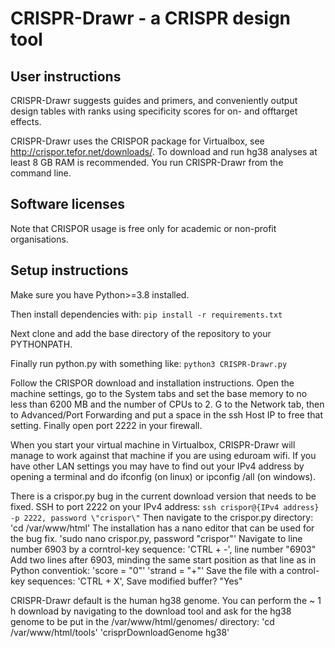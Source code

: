 # CRISPR-Drawr - a CRISPR design tool

## User instructions
CRISPR-Drawr suggests guides and primers, and conveniently output design tables with ranks using specificity scores for on- and offtarget effects.

CRISPR-Drawr uses the CRISPOR package for Virtualbox, see http://crispor.tefor.net/downloads/. To download and run hg38 analyses at least 8 GB RAM is recommended.
You run CRISPR-Drawr from the command line.

## Software licenses
Note that CRISPOR usage is free only for academic or non-profit organisations.
  
## Setup instructions
Make sure you have Python>=3.8 installed. 

Then install dependencies with:
`pip install -r requirements.txt`

Next clone and add the base directory of the repository to your PYTHONPATH.

Finally run python.py with something like:
`python3 CRISPR-Drawr.py`
  
Follow the CRISPOR download and installation instructions. Open the machine settings, go to the System tabs and set the base memory to no less than 6200 MB and the number of CPUs to 2. G to the Network tab, then to Advanced/Port Forwarding and put a space in the ssh Host IP to free that setting. Finally open port 2222 in your firewall.

When you start your virtual machine in Virtualbox, CRISPR-Drawr will manage to work against that machine if you are using eduroam wifi. If you have other LAN settings you may have to find out your IPv4 address by opening a terminal and do ifconfig (on linux) or ipconfig /all (on windows).

There is a crispor.py bug in the current download version that needs to be fixed. SSH to port 2222 on your IPv4 address: 
`ssh crispor@{IPv4 address} -p 2222, password \"crispor\"`
Then navigate to the crispor.py directory:
'cd /var/www/html'
The installation has a nano editor that can be used for the bug fix.
'sudo nano crispor.py, password "crispor"'
Navigate to line number 6903 by a corntrol-key sequence:
'CTRL + -', line number "6903"
Add two lines after 6903, minding the same start position as that line as in Python conventiok:
'score = "0"'
'strand = "+"'
Save the file with a control-key sequences:
'CTRL + X', Save modified buffer? "Yes"

CRISPR-Drawr default is the human hg38 genome. You can perform the ~ 1 h download by navigating to the download tool and ask for the hg38 genome to be put in the /var/www/html/genomes/ directory:
'cd /var/www/html/tools'
'crisprDownloadGenome hg38'
